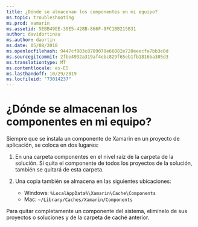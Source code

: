 ```yaml
---
title: ¿Dónde se almacenan los componentes en mi equipo?
ms.topic: troubleshooting
ms.prod: xamarin
ms.assetid: 5EBB49EE-39E5-428B-866F-9FC1BB215B31
author: davidortinau
ms.author: daortin
ms.date: 05/08/2018
ms.openlocfilehash: 9447cf903c8789078e66082e720eeecfa7bb3e0d
ms.sourcegitcommit: 2fbe4932a319af4ebc829f65eb1fb1816ba305d3
ms.translationtype: MT
ms.contentlocale: es-ES
ms.lasthandoff: 10/29/2019
ms.locfileid: "73014237"
---
```

# <a name="where-are-the-components-stored-on-my-machine"></a>¿Dónde se almacenan los componentes en mi equipo?

Siempre que se instala un componente de Xamarin en un proyecto de aplicación, se coloca en dos lugares:

1. En una carpeta componentes en el nivel raíz de la carpeta de la solución. Si quita el componente de todos los proyectos de la solución, también se quitará de esta carpeta.

2. Una copia también se almacena en las siguientes ubicaciones:
    - Windows: `%LocalAppData%\Xamarin\Cache\Components`
    - Mac: `~/Library/Caches/Xamarin/Components`

Para quitar completamente un componente del sistema, elimínelo de sus proyectos o soluciones y de la carpeta de caché anterior.
